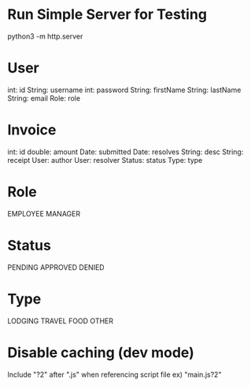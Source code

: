 # Run Simple Server for Testing
python3 -m http.server








# User
int:         id
String:      username
int:         password
String:      firstName
String:      lastName
String:      email
Role:        role


# Invoice
int:        id
double:     amount
Date:       submitted
Date:       resolves
String:     desc
String:     receipt
User:       author
User:       resolver
Status:     status
Type:       type

# Role
EMPLOYEE
MANAGER

# Status
PENDING
APPROVED
DENIED

# Type
LODGING
TRAVEL
FOOD
OTHER

# Disable caching (dev mode)

Include "?2" after ".js" when referencing script file
ex) "main.js?2"
